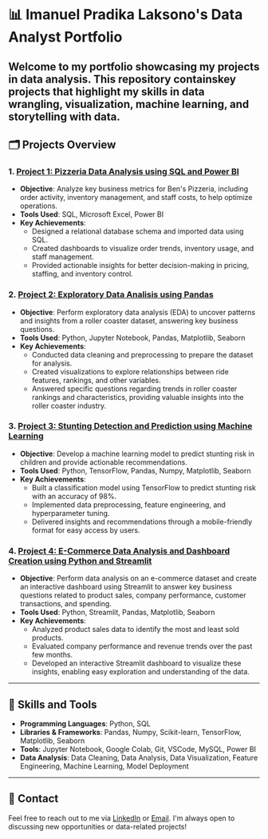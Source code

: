 # 📊 Imanuel Pradika Laksono's Data Analyst Portfolio

Welcome to my portfolio showcasing my projects in data analysis. This repository containskey projects that highlight my skills in data wrangling, visualization, machine learning, and storytelling with data.
---

## 🗂️ Projects Overview

### 1. [**Project 1: Pizzeria Data Analysis using SQL and Power BI**](https://github.com/ImanuelPradika/SQL-and-Power-BI-Project---Pizzeria)
  - **Objective**: Analyze key business metrics for Ben's Pizzeria, including order activity, inventory management, and staff costs, to help optimize operations.
  - **Tools Used**: SQL, Microsoft Excel, Power BI
  - **Key Achievements**:
    - Designed a relational database schema and imported data using SQL.
    - Created dashboards to visualize order trends, inventory usage, and staff management.
    - Provided actionable insights for better decision-making in pricing, staffing, and inventory control.

### 2. [**Project 2: Exploratory Data Analisis using Pandas**](https://github.com/ImanuelPradika/EDA-Roller-Coaster-using-Pandas)
  - **Objective**: Perform exploratory data analysis (EDA) to uncover patterns and insights from a roller coaster dataset, answering key business questions.
  - **Tools Used**: Python, Jupyter Notebook, Pandas, Matplotlib, Seaborn
  - **Key Achievements**:
    - Conducted data cleaning and preprocessing to prepare the dataset for analysis.
    - Created visualizations to explore relationships between ride features, rankings, and other variables.
    - Answered specific questions regarding trends in roller coaster rankings and characteristics, providing valuable insights into the roller coaster industry.

### 3. [**Project 3: Stunting Detection and Prediction using Machine Learning**](https://github.com/ImanuelPradika/Centing-Apps)
   - **Objective**: Develop a machine learning model to predict stunting risk in children and provide actionable recommendations.
   - **Tools Used**: Python, TensorFlow, Pandas, Numpy, Matplotlib, Seaborn
   - **Key Achievements**:
     - Built a classification model using TensorFlow to predict stunting risk with an accuracy of 98%.
     - Implemented data preprocessing, feature engineering, and hyperparameter tuning.
     - Delivered insights and recommendations through a mobile-friendly format for easy access by users.


### 4. [**Project 4: E-Commerce Data Analysis and Dashboard Creation using Python and Streamlit**](https://https://github.com/ImanuelPradika/E-commerce-Data-Analysis-and-Streamlit-Dashboard)
   - **Objective**: Perform data analysis on an e-commerce dataset and create an interactive dashboard using Streamlit to answer key business questions related to product sales, company performance, customer transactions, and spending.
   - **Tools Used**: Python, Streamlit, Pandas, Matplotlib, Seaborn
   - **Key Achievements**:
      - Analyzed product sales data to identify the most and least sold products.
      - Evaluated company performance and revenue trends over the past few months.
      - Developed an interactive Streamlit dashboard to visualize these insights, enabling easy exploration and understanding of the data.
---

## 🔧 Skills and Tools

- **Programming Languages**: Python, SQL
- **Libraries & Frameworks**: Pandas, Numpy, Scikit-learn, TensorFlow, Matplotlib, Seaborn
- **Tools**: Jupyter Notebook, Google Colab, Git, VSCode, MySQL, Power BI
- **Data Analysis**: Data Cleaning, Data Analysis, Data Visualization, Feature Engineering, Machine Learning, Model Deployment

---

## 📩 Contact

Feel free to reach out to me via [LinkedIn](https://www.linkedin.com/in/imanuelpradika) or [Email](mailto:imanuelpradika@gmail.com). I'm always open to discussing new opportunities or data-related projects!
